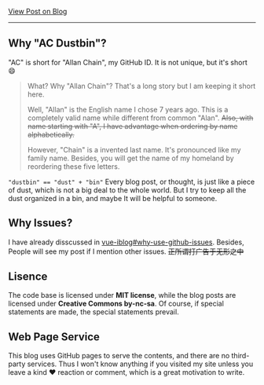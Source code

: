[View Post on Blog](https://allanchain.github.io/blog/post/about)

---

## Why "AC Dustbin"?

"AC" is short for "Allan Chain", my GitHub ID. It is not unique, but it's short :smile:

> What? Why "Allan Chain"? That's a long story but I am keeping it short here.
>
> Well, "Allan" is the English name I chose 7 years ago. This is a completely valid name while different from common "Alan". ~~Also, with name starting with "A", I have advantage when ordering by name alphabetically.~~
>
> However, "Chain" is a invented last name. It's pronounced like my family name. Besides, you will get the name of my homeland by reordering these five letters.

`"dustbin" == "dust" + "bin"` Every blog post, or thought, is just like a piece of dust, which is not a big deal to the whole world. But I try to keep all the dust organized in a bin, and maybe It will be helpful to someone.

## Why Issues?

I have already disscussed in [vue-iblog#why-use-github-issues](96). Besides, People will see my post if I mention other issues. ~~正所谓打广告于无形之中~~

## Lisence

The code base is licensed under **MIT license**, while the blog posts are licensed under **Creative Commons by-nc-sa**. Of course, if special statements are made, the special statements prevail.

## Web Page Service

This blog uses GitHub pages to serve the contents, and there are no third-party services. Thus I won't know anything if you visited my site unless you leave a kind :heart: reaction or comment, which is a great motivation to write.
